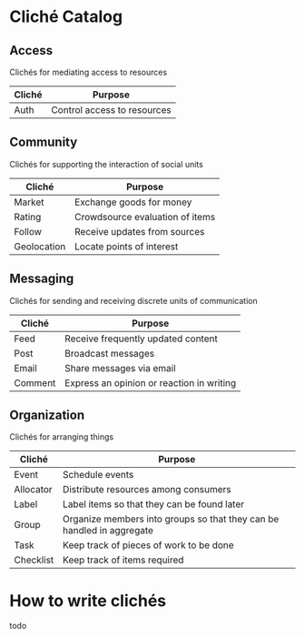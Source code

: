 Cliché Catalog
==============

Access
------
Clichés for mediating access to resources

| Cliché | Purpose |
| ------ | ------- |
| Auth | Control access to resources |

Community
---------
Clichés for supporting the interaction of social units

| Cliché | Purpose |
| ------ | ------- |
| Market | Exchange goods for money |
| Rating | Crowdsource evaluation of items |
| Follow | Receive updates from sources |
| Geolocation | Locate points of interest |


Messaging
---------
Clichés for sending and receiving discrete units of communication

| Cliché | Purpose |
| ------ | ------- |
| Feed | Receive frequently updated content |
| Post | Broadcast messages |
| Email | Share messages via email |
| Comment | Express an opinion or reaction in writing |

Organization
------------
Clichés for arranging things

| Cliché | Purpose |
| ------ | ------- |
| Event | Schedule events |
| Allocator | Distribute resources among consumers |
| Label | Label items so that they can be found later |
| Group | Organize members into groups so that they can be handled in aggregate |
| Task | Keep track of pieces of work to be done |
| Checklist | Keep track of items required |

How to write clichés
====================

todo
